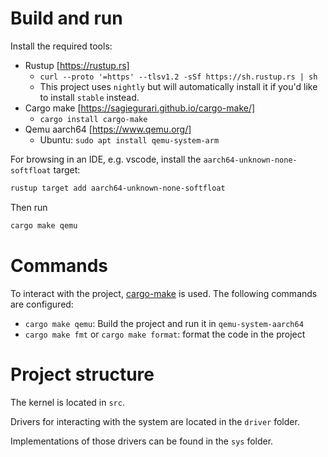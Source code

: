 # Build and run

Install the required tools:

- Rustup [https://rustup.rs]
  - `curl --proto '=https' --tlsv1.2 -sSf https://sh.rustup.rs | sh`
  - This project uses `nightly` but will automatically install it if you'd like to install `stable` instead.
- Cargo make [https://sagiegurari.github.io/cargo-make/]
  - `cargo install cargo-make`
- Qemu aarch64 [https://www.qemu.org/]
  - Ubuntu: `sudo apt install qemu-system-arm`

For browsing in an IDE, e.g. vscode, install the `aarch64-unknown-none-softfloat` target:

```bash
rustup target add aarch64-unknown-none-softfloat
```

Then run

```bash
cargo make qemu
```

# Commands

To interact with the project, [cargo-make](https://sagiegurari.github.io/cargo-make/) is used. The following commands are configured:

- `cargo make qemu`: Build the project and run it in `qemu-system-aarch64`
- `cargo make fmt` or `cargo make format`: format the code in the project

# Project structure

The kernel is located in `src`.

Drivers for interacting with the system are located in the `driver` folder.

Implementations of those drivers can be found in the `sys` folder.
